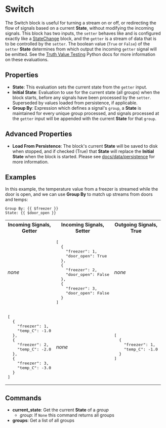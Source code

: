 Switch
======
The Switch block is useful for turning a stream on or off, or redirecting the flow of signals based on a current **State**, without modifying the incoming signals. This block has two inputs, the `setter` behaves like and is configured exactly like a [StateChange](state_change.md) block, and the `getter` is a stream of data that is to be controlled by the `setter`. The boolean value (`True` or `False`) of the `setter` **State** determines from which output the incoming `getter` signal will be emitted. See the [Truth Value Testing](https://docs.python.org/3/library/stdtypes.html#truth-value-testing) Python docs for more information on these evaluations.

Properties
----------
- **State**: This evaluation sets the current state from the `getter` input.
- **Initial State**: Evaluation to use for the current state (all groups) when the block starts, before any signals have been processed by the `setter`. Superseded by values loaded from persistence, if applicable.
- **Group By**: Expression which defines a signal's `group`, a **State** is maintained for every unique group processed, and signals processed at the `getter` input will be appended with the current **State** for that `group`.

Advanced Properties
-------------------
- **Load From Persistence**: The block's current **State** will be saved to disk when stopped, and if checked (True) that **State** will replace the **Initial State** when the block is started. Please see [docs/data/persistence](https://docs.n.io/data/persistence.html) for more information.

Examples
--------
In this example, the temperature value from a freezer is streamed while the door is open, and we can use **Group By** to match up streams from doors and temps:
```
Group By: {{ $freezer }}
State: {{ $door_open }}
```
<table>
<tr>
<th>Incoming Signals, Getter</th>
<th>Incoming Signals, Setter</th>
<th>Outgoing Signals, True</th>
<th>Outgoing Signals, False</th>
</tr>

<tr>
<td>

*none*
</td>
<td>
<pre>
[
  {
    "freezer": 1,
    "door_open": True
  },
  {
    "freezer": 2,
    "door_open": False
  },
  {
    "freezer": 3,
    "door_open": False
  }
]
</pre>
</td>
<td>

*none*
</td>
<td>

*none*
</td>
</tr>

<tr>
<td>
<pre>
[
  {
    "freezer": 1,
    "temp_C": -1.0
  },
  {
    "freezer": 2,
    "temp_C": -2.0
  },
  {
    "freezer": 3,
    "temp_C": -3.0
  }
]
</pre>
</td>
<td>

*none*
</td>
<td>
<pre>
[
  {
    "freezer": 1,
    "temp_C": -1.0
  }
]
</pre>
</td>
<td>
<pre>
[
  {
    "freezer": 2,
    "temp_C": -2.0
  },
  {
    "freezer": 3,
    "temp_C": -3.0
  }
]
</pre>
</td>
</tr>
</table>

Commands
--------
- **current_state**: Get the current **State** of a *group*
  - *group*: If `None` this command returns all groups
- **groups**: Get a list of all groups
